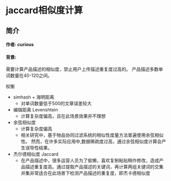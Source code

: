# jaccard相似度计算
## 简介
#### 作者: curious
#### 背景:
需要计算产品描述的相似度，禁止用户上传描述重复度过高的。
产品描述多数单词数量在40-120之间。

权衡
- simhash + 海明距离
    - 对单词数量低于500的文章误差较大
- 编辑距离 Levenshtein
    - 计算复杂度偏高，且在此场景效果并不理想
- 余弦相似度
    - 计算复杂度偏高
    - 相关研究中，基于物品协同过滤系统的相似性度量方法普遍使用余弦相似性。 然而，在许多实际应用中,数据稀疏度过高，通过余弦相似度计算会产生误导性结果。
- 杰尔德相似度 Jaccard
    - 在产品描述中，很多运营人员为了偷懒，喜欢复制粘贴稍作修改，造成产品描述重复度高。通过提取产品描述的关键词，再计算两组关键词的交集并集非常适合在此场景下检测产品描述的重复度，即杰卡德相似度
